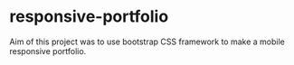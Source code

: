 # responsive-portfolio
Aim of this project was to use bootstrap CSS framework to make a mobile responsive portfolio.
